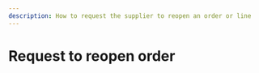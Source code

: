 ```yaml
---
description: How to request the supplier to reopen an order or line 
---
```


# Request to reopen order
